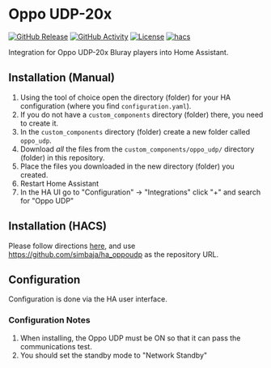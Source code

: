 # Oppo UDP-20x

[![GitHub Release][releases-shield]][releases]
[![GitHub Activity][commits-shield]][commits]
[![License][license-shield]](LICENSE)
[![hacs][hacsbadge]][hacs]

Integration for Oppo UDP-20x Bluray players into Home Assistant.

## Installation (Manual)

1. Using the tool of choice open the directory (folder) for your HA configuration (where you find `configuration.yaml`).
2. If you do not have a `custom_components` directory (folder) there, you need to create it.
3. In the `custom_components` directory (folder) create a new folder called `oppo_udp`.
4. Download _all_ the files from the `custom_components/oppo_udp/` directory (folder) in this repository.
5. Place the files you downloaded in the new directory (folder) you created.
6. Restart Home Assistant
7. In the HA UI go to "Configuration" -> "Integrations" click "+" and search for "Oppo UDP"

## Installation (HACS)

Please follow directions [here](https://hacs.xyz/docs/faq/custom_repositories/), and use https://github.com/simbaja/ha_oppoudp as the repository URL.
## Configuration

Configuration is done via the HA user interface.
### Configuration Notes

1. When installing, the Oppo UDP must be ON so that it can pass the communications test.
2. You should set the standby mode to "Network Standby"

[commits-shield]: https://img.shields.io/github/commit-activity/y/simbaja/ha_oppoudp.svg?style=for-the-badge
[commits]: https://github.com/simbaja/ha_oppoudp/commits/master
[hacs]: https://github.com/custom-components/hacs
[hacsbadge]: https://img.shields.io/badge/HACS-Custom-orange.svg?style=for-the-badge
[license-shield]: https://img.shields.io/github/license/simbaja/ha_oppoudp.svg?style=for-the-badge
[maintenance-shield]: https://img.shields.io/badge/maintainer-Jack%20Simbach%20%40simbaja-blue.svg?style=for-the-badge
[releases-shield]: https://img.shields.io/github/release/simbaja/ha_oppoudp.svg?style=for-the-badge
[releases]: https://github.com/simbaja/ha_oppoudp/releases